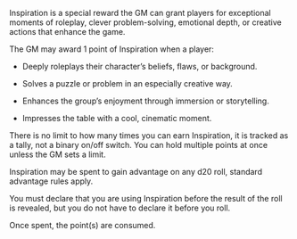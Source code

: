 Inspiration is a special reward the GM can grant players for exceptional moments of roleplay, clever problem-solving, emotional depth, or creative actions that enhance the game.

  

The GM may award 1 point of Inspiration when a player:

- Deeply roleplays their character’s beliefs, flaws, or background.
    
- Solves a puzzle or problem in an especially creative way.
    
- Enhances the group’s enjoyment through immersion or storytelling.
    
- Impresses the table with a cool, cinematic moment.
    

There is no limit to how many times you can earn Inspiration, it is tracked as a tally, not a binary on/off switch. You can hold multiple points at once unless the GM sets a limit.

Inspiration may be spent to gain advantage on any d20 roll, standard advantage rules apply. 

You must declare that you are using Inspiration before the result of the roll is revealed, but you do not have to declare it before you roll.

Once spent, the point(s) are consumed.